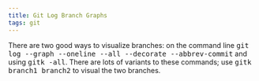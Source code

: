 ```yaml
---
title: Git Log Branch Graphs
tags: git
---
```


There are two good ways to visualize branches: on the command line <tt>git log --graph --oneline --all --decorate --abbrev-commit</tt> and using <tt>gitk -all</tt>. There are lots of variants to these commands; use <tt>gitk branch1 branch2</tt> to visual the two branches.
